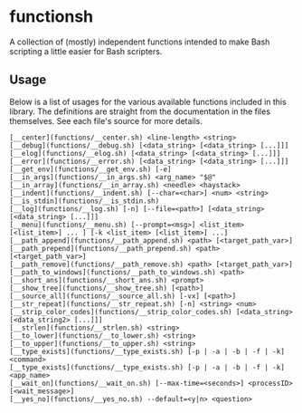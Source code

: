 functionsh
==========

A collection of (mostly) independent functions intended to make Bash scripting a little easier for Bash scripters.


Usage
-----

Below is a list of usages for the various available functions included in this library. The definitions are straight from the documentation in the files themselves. See each file's source for more details.

    [__center](functions/__center.sh) <line-length> <string>
    [__debug](functions/__debug.sh) [<data_string> [<data_string> [...]]]
    [__elog](functions/__elog.sh) [<data_string> [<data_string> [...]]]
    [__error](functions/__error.sh) [<data_string> [<data_string> [...]]]
    [__get_env](functions/__get_env.sh) [-e]
    [__in_args](functions/__in_args.sh) <arg_name> "$@"
    [__in_array](functions/__in_array.sh) <needle> <haystack>
    [__indent](functions/__indent.sh) [--char=<char>] <num> <string>
    [__is_stdin](functions/__is_stdin.sh)
    [__log](functions/__log.sh) [-n] [--file=<path>] [<data_string> [<data_string> [...]]]
    [__menu](functions/__menu.sh) [--prompt=<msg>] <list_item> [<list_item>] ... ] [-k <list_item> [<list_item>] ...]
    [__path_append](functions/__path_append.sh) <path> [<target_path_var>]
    [__path_prepend](functions/__path_prepend.sh) <path> [<target_path_var>]
    [__path_remove](functions/__path_remove.sh) <path> [<target_path_var>]
    [__path_to_windows](functions/__path_to_windows.sh) <path>
    [__short_ans](functions/__short_ans.sh) <prompt>
    [__show_tree](functions/__show_tree.sh) [<path>]
    [__source_all](functions/__source_all.sh) [-vx] [<path>]
    [__str_repeat](functions/__str_repeat.sh) [-n] <string> <num>
    [__strip_color_codes](functions/__strip_color_codes.sh) [<data_string> [<data_string2> [...]]]
    [__strlen](functions/__strlen.sh) <string>
    [__to_lower](functions/__to_lower.sh) <string>
    [__to_upper](functions/__to_upper.sh) <string>
    [__type_exists](functions/__type_exists.sh) [-p | -a | -b | -f | -k] <command>
    [__type_exists](functions/__type_exists.sh) [-p | -a | -b | -f | -k] <app_name>
    [__wait_on](functions/__wait_on.sh) [--max-time=<seconds>] <processID> [<wait_message>]
    [__yes_no](functions/__yes_no.sh) --default=<y|n> <question>
